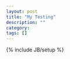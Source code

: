 ```yaml
---
layout: post
title: "My Testing"
description: ""
category: 
tags: []
---
```

{% include JB/setup %}
